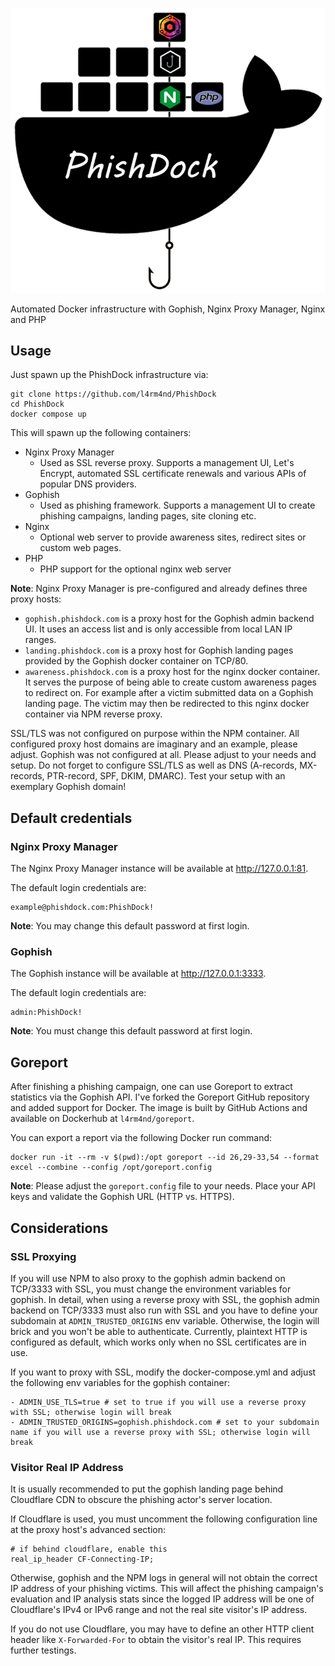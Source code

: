 <p align="center">
  <img src="logo.png"/>
</p>

Automated Docker infrastructure with Gophish, Nginx Proxy Manager, Nginx and PHP

## Usage

Just spawn up the PhishDock infrastructure via:

````
git clone https://github.com/l4rm4nd/PhishDock
cd PhishDock
docker compose up
````

This will spawn up the following containers:

- Nginx Proxy Manager
  -  Used as SSL reverse proxy. Supports a management UI, Let's Encrypt, automated SSL certificate renewals and various APIs of popular DNS providers.
- Gophish
  - Used as phishing framework. Supports a management UI to create phishing campaigns, landing pages, site cloning etc.
- Nginx
  - Optional web server to provide awareness sites, redirect sites or custom web pages.
- PHP
  - PHP support for the optional nginx web server

**Note**: Nginx Proxy Manager is pre-configured and already defines three proxy hosts:
- `gophish.phishdock.com` is a proxy host for the Gophish admin backend UI. It uses an access list and is only accessible from local LAN IP ranges.
- `landing.phishdock.com` is a proxy host for Gophish landing pages provided by the Gophish docker container on TCP/80. 
- `awareness.phishdock.com` is a proxy host for the nginx docker container. It serves the purpose of being able to create custom awareness pages to redirect on. For example after a victim submitted data on a Gophish landing page. The victim may then be redirected to this nginx docker container via NPM reverse proxy.

SSL/TLS was not configured on purpose within the NPM container. All configured proxy host domains are imaginary and an example, please adjust. Gophish was not configured at all. Please adjust to your needs and setup. Do not forget to configure SSL/TLS as well as DNS (A-records, MX-records, PTR-record, SPF, DKIM, DMARC). Test your setup with an exemplary Gophish domain!

## Default credentials

### Nginx Proxy Manager

The Nginx Proxy Manager instance will be available at http://127.0.0.1:81.

The default login credentials are:

````
example@phishdock.com:PhishDock!
````

**Note**: You may change this default password at first login.

### Gophish

The Gophish instance will be available at http://127.0.0.1:3333.

The default login credentials are:

````
admin:PhishDock!
````

**Note**: You must change this default password at first login.

## Goreport

After finishing a phishing campaign, one can use Goreport to extract statistics via the Gophish API. I've forked the Goreport GitHub repository and added support for Docker. The image is built by GitHub Actions and available on Dockerhub at `l4rm4nd/goreport`.

You can export a report via the following Docker run command:

````
docker run -it --rm -v $(pwd):/opt goreport --id 26,29-33,54 --format excel --combine --config /opt/goreport.config
````

**Note**: Please adjust the `goreport.config` file to your needs. Place your API keys and validate the Gophish URL (HTTP vs. HTTPS).

## Considerations

### SSL Proxying

If you will use NPM to also proxy to the gophish admin backend on TCP/3333 with SSL, you must change the environment variables for gophish. In detail, when using a reverse proxy with SSL, the gophish admin backend on TCP/3333 must also run with SSL and you have to define your subdomain at `ADMIN_TRUSTED_ORIGINS` env variable. Otherwise, the login will brick and you won't be able to authenticate. Currently, plaintext HTTP is configured as default, which works only when no SSL certificates are in use. 

If you want to proxy with SSL, modify the docker-compose.yml and adjust the following env variables for the gophish container:

````
- ADMIN_USE_TLS=true # set to true if you will use a reverse proxy with SSL; otherwise login will break
- ADMIN_TRUSTED_ORIGINS=gophish.phishdock.com # set to your subdomain name if you will use a reverse proxy with SSL; otherwise login will break
````

### Visitor Real IP Address

It is usually recommended to put the gophish landing page behind Cloudflare CDN to obscure the phishing actor's server location. 

If Cloudflare is used, you must uncomment the following configuration line at the proxy host's advanced section:

````
# if behind cloudflare, enable this
real_ip_header CF-Connecting-IP;
````

Otherwise, gophish and the NPM logs in general will not obtain the correct IP address of your phishing victims. This will affect the phishing campaign's evaluation and IP analysis stats since the logged IP address will be one of Cloudflare's IPv4 or IPv6 range and not the real site visitor's IP address.

If you do not use Cloudflare, you may have to define an other HTTP client header like `X-Forwarded-For` to obtain the visitor's real IP. This requires further testings.
